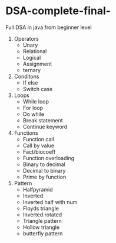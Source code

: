 # DSA-complete-final-
Full DSA in java from beginner level
1) Operators
   - Unary
   - Relational
   - Logical
   - Assignment
   - ternary
2) Conditons    
   - If else
   - Switch case
3) Loops
   - While loop
   - For loop
   - Do while
   - Break statement
   - Continue keyword
4) Functions
   - Function call
   - Call by value
   - Fact/biocoeff
   - Function overloading
   - Binary to decimal
   - Decimal to binary
   - Prime by function
5) Pattern
   - Halfpyramid
   - Inverted
   - Inverted half with num
   - Floyds triangle
   - Inverted rotated
   - Triangle pattern
   - Hollow triangle
   - butterfly pattern
     

   
          
   
   
   
